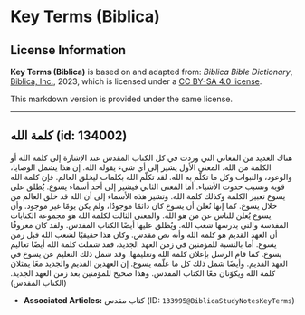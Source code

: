 # Key Terms (Biblica)

## License Information

**Key Terms (Biblica)** is based on and adapted from: _Biblica Bible Dictionary_, [Biblica, Inc.](https://www.biblica.com/), 2023, which is licensed under a [CC BY-SA 4.0 license](https://creativecommons.org/licenses/by-sa/4.0/legalcode.en).

This markdown version is provided under the same license.



--------------------------------

## كلمة الله (id: 134002)

هناك العديد من المعاني التي وردت في كل الكتاب المقدس عند الإشارة إلى كلمة الله أو الكلمة من الله. المعنى الأول يشير إلى أي شيء يقوله الله. إن هذا يشمل الوصايا، والوعود، والنبوات وكل ما تكلّم به الله. لقد تكلّم الله بكلمات ليخلق العالم. فإن كلمة الله قوية وتسبب حدوث الأشياء. أما المعنى الثاني فيشير إلى أحد أسماء يسوع. يُطلق على يسوع تعبير الكلمة وكذلك كلمة الله. وتشير هذه الأسماء إلى أن الله قد خلق العالم من خلال يسوع. كما إنها تُعلن أن يسوع كان دائمًا موجودُا، ولم يكن يومًا غير موجود. وأن يسوع يُعلن للناس عن من هو الله. والمعنى الثالث لكلمة الله هو مجموعة الكتابات المقدسة والتي يدرسها شعب الله. ويُطلق عليها أيضًا الكتاب المقدس. ولقد كان معروفُا أن العهد القديم هو كلمة الله وأنه نص مقدس. وكان هذا حقيقيًا لشعب الله قبل زمن يسوع. أما بالنسبة للمؤمنين في زمن العهد الجديد، فقد شملت كلمة الله أيضًا تعاليم يسوع. كما قام الرسل بإعلان كلمة الله وتعليمها. وقد شمل ذلك التعليم عن يسوع في العهد القديم. وأيضًا شمل ذلك كل ما علّمه يسوع. إن العهدين القديم والجديد معًا يمثلان كلمة الله ويكوّنان معًا الكتاب المقدس. وهذا صحيح للمؤمنين بعد زمن العهد الجديد. (الكتاب المقدس)

* **Associated Articles:** كتاب مقدس (ID: `133995@BiblicaStudyNotesKeyTerms`)

